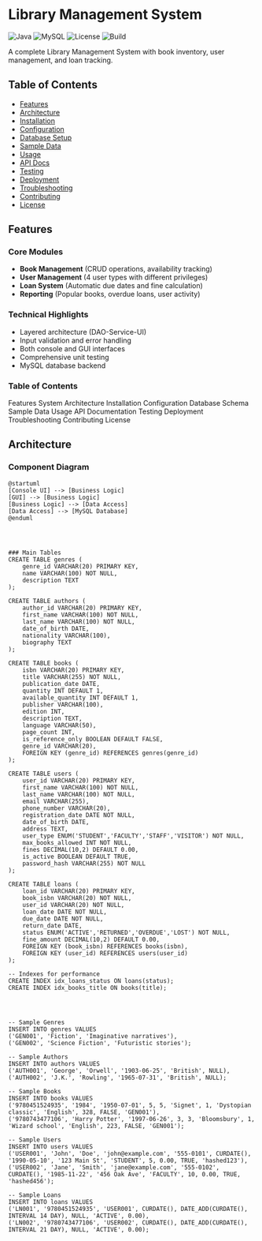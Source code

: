 # Library Management System

![Java](https://img.shields.io/badge/Java-17%2B-blue)
![MySQL](https://img.shields.io/badge/MySQL-8.0%2B-orange)
![License](https://img.shields.io/badge/License-MIT-green)
![Build](https://img.shields.io/badge/Build-Maven%2FGradle-yellow)

A complete Library Management System with book inventory, user management, and loan tracking.

## Table of Contents
- [Features](#features)
- [Architecture](#architecture)
- [Installation](#installation)
- [Configuration](#configuration)  
- [Database Setup](#database-setup)
- [Sample Data](#sample-data)
- [Usage](#usage)
- [API Docs](#api-documentation)
- [Testing](#testing)
- [Deployment](#deployment)
- [Troubleshooting](#troubleshooting)
- [Contributing](#contributing)
- [License](#license)

## Features

### Core Modules
- **Book Management** (CRUD operations, availability tracking)
- **User Management** (4 user types with different privileges)
- **Loan System** (Automatic due dates and fine calculation)
- **Reporting** (Popular books, overdue loans, user activity)

### Technical Highlights
- Layered architecture (DAO-Service-UI)
- Input validation and error handling
- Both console and GUI interfaces
- Comprehensive unit testing
- MySQL database backend

### Table of Contents
Features
System Architecture
Installation
Configuration
Database Schema
Sample Data
Usage
API Documentation
Testing
Deployment
Troubleshooting
Contributing
License

## Architecture

### Component Diagram
```plantuml
@startuml
[Console UI] --> [Business Logic]
[GUI] --> [Business Logic]
[Business Logic] --> [Data Access]
[Data Access] --> [MySQL Database]
@enduml




### Main Tables
CREATE TABLE genres (
    genre_id VARCHAR(20) PRIMARY KEY,
    name VARCHAR(100) NOT NULL,
    description TEXT
);

CREATE TABLE authors (
    author_id VARCHAR(20) PRIMARY KEY,
    first_name VARCHAR(100) NOT NULL,
    last_name VARCHAR(100) NOT NULL,
    date_of_birth DATE,
    nationality VARCHAR(100),
    biography TEXT
);

CREATE TABLE books (
    isbn VARCHAR(20) PRIMARY KEY,
    title VARCHAR(255) NOT NULL,
    publication_date DATE,
    quantity INT DEFAULT 1,
    available_quantity INT DEFAULT 1,
    publisher VARCHAR(100),
    edition INT,
    description TEXT,
    language VARCHAR(50),
    page_count INT,
    is_reference_only BOOLEAN DEFAULT FALSE,
    genre_id VARCHAR(20),
    FOREIGN KEY (genre_id) REFERENCES genres(genre_id)
);

CREATE TABLE users (
    user_id VARCHAR(20) PRIMARY KEY,
    first_name VARCHAR(100) NOT NULL,
    last_name VARCHAR(100) NOT NULL,
    email VARCHAR(255),
    phone_number VARCHAR(20),
    registration_date DATE NOT NULL,
    date_of_birth DATE,
    address TEXT,
    user_type ENUM('STUDENT','FACULTY','STAFF','VISITOR') NOT NULL,
    max_books_allowed INT NOT NULL,
    fines DECIMAL(10,2) DEFAULT 0.00,
    is_active BOOLEAN DEFAULT TRUE,
    password_hash VARCHAR(255) NOT NULL
);

CREATE TABLE loans (
    loan_id VARCHAR(20) PRIMARY KEY,
    book_isbn VARCHAR(20) NOT NULL,
    user_id VARCHAR(20) NOT NULL,
    loan_date DATE NOT NULL,
    due_date DATE NOT NULL,
    return_date DATE,
    status ENUM('ACTIVE','RETURNED','OVERDUE','LOST') NOT NULL,
    fine_amount DECIMAL(10,2) DEFAULT 0.00,
    FOREIGN KEY (book_isbn) REFERENCES books(isbn),
    FOREIGN KEY (user_id) REFERENCES users(user_id)
);

-- Indexes for performance
CREATE INDEX idx_loans_status ON loans(status);
CREATE INDEX idx_books_title ON books(title);




-- Sample Genres
INSERT INTO genres VALUES
('GEN001', 'Fiction', 'Imaginative narratives'),
('GEN002', 'Science Fiction', 'Futuristic stories');

-- Sample Authors
INSERT INTO authors VALUES
('AUTH001', 'George', 'Orwell', '1903-06-25', 'British', NULL),
('AUTH002', 'J.K.', 'Rowling', '1965-07-31', 'British', NULL);

-- Sample Books
INSERT INTO books VALUES
('9780451524935', '1984', '1950-07-01', 5, 5, 'Signet', 1, 'Dystopian classic', 'English', 328, FALSE, 'GEN001'),
('9780743477106', 'Harry Potter', '1997-06-26', 3, 3, 'Bloomsbury', 1, 'Wizard school', 'English', 223, FALSE, 'GEN001');

-- Sample Users
INSERT INTO users VALUES
('USER001', 'John', 'Doe', 'john@example.com', '555-0101', CURDATE(), '1990-05-10', '123 Main St', 'STUDENT', 5, 0.00, TRUE, 'hashed123'),
('USER002', 'Jane', 'Smith', 'jane@example.com', '555-0102', CURDATE(), '1985-11-22', '456 Oak Ave', 'FACULTY', 10, 0.00, TRUE, 'hashed456');

-- Sample Loans
INSERT INTO loans VALUES
('LN001', '9780451524935', 'USER001', CURDATE(), DATE_ADD(CURDATE(), INTERVAL 14 DAY), NULL, 'ACTIVE', 0.00),
('LN002', '9780743477106', 'USER002', CURDATE(), DATE_ADD(CURDATE(), INTERVAL 21 DAY), NULL, 'ACTIVE', 0.00);
